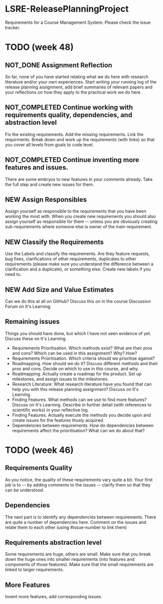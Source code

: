 # LSRE-ReleasePlanningProject
Requirements for a Course Management System. Please check the issue tracker.

# TODO (week 48)
## **NOT_DONE** Assignment Reflection
So far, none of you have started relating what we do here with research literature and/or your own experiences. Start writing your running log of the release planning assignment, add brief summaries of relevant papers and your reflections on how they apply to the practical work we do here.

## **NOT_COMPLETED** Continue working with requirements quality, dependencies, and abstraction level
Fix the existing requirements. Add the missing requirements. Link the requirments. Break down and work up the requirements (with links) so that you cover all levels from goals to code level.

## **NOT_COMPLETED** Continue inventing more features and issues.
There are some embryos to new features in your comments already. Take the full step and create new issues for them.

## **NEW** Assign Responsibles
Assign yourself as responsible to the requirements that you have been working the most with. When you create new requirements you should also assign yourself as responsible for them -- unless you are obviously creating sub-requirements where someone else is owner of the main requirement.

## **NEW** Classify the Requirements
Use the Labels and classify the requirements. Are they feature requests, bug fixes, clarifications of other requirements, duplicates to other requirements (please make sure you understand the difference between a clarification and a duplicate), or something else. Create new labels if you need to.

## **NEW** Add Size and Value Estimates
Can we do this at all on GitHub? Discuss this on in the course Discussion Forum on It's Learning.

## Remaining issues
Things you should have done, but which I have not seen evidence of yet. Discuss these on It's Learning.

- Requirements Prioritisation. Which methods exist? What are their pros and cons? Which can be used in this assignment? Why? How?
- Requirements Prioritisation. Which criteria should we prioritise against?
- Roadmapping. How should we do it? Discuss different methods and their pros and cons. Decide on which to use in this course, and why.
- Roadmapping. Actually create a roadmap for the product. Set up milestones, and assign issues to the milestones.
- Research Literature: What research literature have you found that can help you with this release planning assignment? Discuss on It's Learning.
- Finding Features. What methods can we use to find more features? Discuss on It's Learning. Describe in further detail (with references to scientific works) in your reflective log.
- Finding Features. Actually execute the methods you decide upon and create issues for the features thusly acquired.
- Dependencies between requirements. How do dependencies between requirements affect the prioritisation? What can we do about that?

# TODO (week 46)

## Requirements Quality
As you notice, the quality of these requirements vary quite a bit. Your first job is to -- by adding comments to the issues -- clarify them so that they can be understood.

## Dependencies
The next part is to identify any dependencies between requirements. There are quite a number of dependencies here. Comment on the issues and relate them to each other (using #issue-number to link them)

## Requirements abstraction level
Some requirements are huge, others are small. Make sure that you break down the huge ones into smaller requirements (into features and components of those features). Make sure that the small requirements are linked to larger requirements.

## More Features
Invent more features, add corresponding issues.

